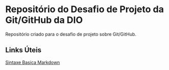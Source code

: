 # Repositório do Desafio de Projeto da Git/GitHub da DIO
Repositório criado para o desafio de projeto sobre Git/GitHub.


## Links Úteis
[Sintaxe Basica Markdown](https://www.markdownguide.org/basic-syntax/)

